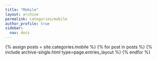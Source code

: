 ```yaml
---
title: "Mobile"
layout: archive
permalink: categories/mobile
author_profile: true
sidebar:
  nav: docs
---
```


{% assign posts = site.categories.mobile %}
{% for post in posts %} {% include archive-single.html type=page.entries_layout %} {% endfor %}
